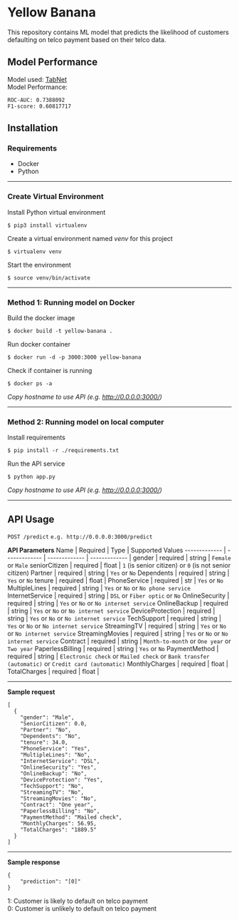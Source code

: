# Yellow Banana

This repository contains ML model that predicts the likelihood of customers defaulting on telco payment based on their telco data. 

## Model Performance
Model used: [TabNet](https://github.com/dreamquark-ai/tabnet) <br>
Model Performance:
```
ROC-AUC: 0.7388092
F1-score: 0.60817717
```


## Installation

### Requirements
* Docker
* Python

------
### Create Virtual Environment

Install Python virtual environment 
```
$ pip3 install virtualenv
```

Create a virtual environment named _venv_ for this project
```
$ virtualenv venv
```

Start the environment 
```
$ source venv/bin/activate
```

------
### Method 1: Running model on Docker
Build the docker image
```
$ docker build -t yellow-banana .
```

Run docker container
```
$ docker run -d -p 3000:3000 yellow-banana
```

Check if container is running
```
$ docker ps -a
```
_Copy hostname to use API (e.g. http://0.0.0.0:3000/)_

------
### Method 2: Running model on local computer
Install requirements
```
$ pip install -r ./requirements.txt
```

Run the API service
```
$ python app.py
```
_Copy hostname to use API (e.g. http://0.0.0.0:3000/)_

------
## API Usage
`POST /predict`
`e.g. http://0.0.0.0:3000/predict`

**API Parameters**
Name  | Required | Type | Supported Values
------------- | ------------- | ------------- | ------------- |
gender | required | string | `Female` or `Male`
seniorCitizen | required | float | `1` (is senior citizen) or `0` (is not senior citizen)
Partner | required | string | `Yes` or `No`
Dependents | required | string | `Yes` or `No`
tenure | required | float | 
PhoneService | required | str | `Yes` or `No`
MultipleLines | required | string | `Yes` or `No` or `No phone service`
InternetService | required | string | `DSL` or `Fiber optic` or `No`
OnlineSecurity | required | string | `Yes` or `No` or `No internet service`
OnlineBackup | required | string | `Yes` or `No` or `No internet service`
DeviceProtection | required | string | `Yes` or `No` or `No internet service`
TechSupport | required | string | `Yes` or `No` or `No internet service`
StreamingTV | required | string | `Yes` or `No` or `No internet service`
StreamingMovies | required | string | `Yes` or `No` or `No internet service`
Contract | required | string | `Month-to-month` or `One year` or `Two year`
PaperlessBilling | required | string | `Yes` or `No`
PaymentMethod | required | string | `Electronic check` or `Mailed check` or `Bank transfer (automatic)` or `Credit card (automatic)`
MonthlyCharges | required | float | 
TotalCharges | required | float | 

------
**Sample request**
```
[
  {
    "gender": "Male",
    "SeniorCitizen": 0.0,
    "Partner": "No",
    "Dependents": "No",
    "tenure": 34.0,
    "PhoneService": "Yes",
    "MultipleLines": "No",
    "InternetService": "DSL",
    "OnlineSecurity": "Yes",
    "OnlineBackup": "No",
    "DeviceProtection": "Yes",
    "TechSupport": "No",
    "StreamingTV": "No",
    "StreamingMovies": "No",
    "Contract": "One year",
    "PaperlessBilling": "No",
    "PaymentMethod": "Mailed check",
    "MonthlyCharges": 56.95,
    "TotalCharges": "1889.5"
  }
]
```

------
**Sample response**
```
{
    "prediction": "[0]"
}
```
1: Customer is likely to default on telco payment<br>
0: Customer is unlikely to default on telco payment
